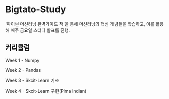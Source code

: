# Bigtato-Study

'파이썬 머신러닝 완벽가이드 책'을 통해 머신러닝의 핵심 개념들을 학습하고, 이를 활용해 매주 금요일 스터디 발표를 진행.

## 커리큘럼
Week 1 - Numpy

Week 2 - Pandas

Week 3 - Skcit-Learn 기초

Week 4 - Skcit-Learn 구현(Pima Indian)
